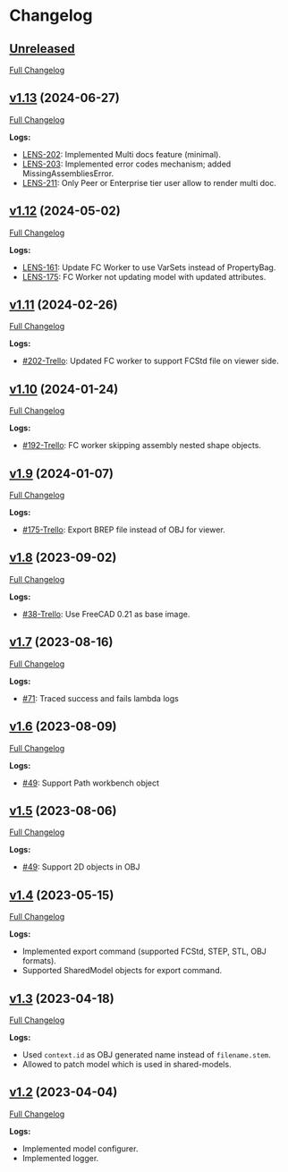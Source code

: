 # Changelog

## [Unreleased](https://github.com/Ondsel-Development/FC-Worker/tree/main)
[Full Changelog](https://github.com/Ondsel-Development/FC-Worker/compare/v1.13...main)

## [v1.13](https://github.com/Ondsel-Development/FC-Worker/tree/v1.13) (2024-06-27)
[Full Changelog](https://github.com/Ondsel-Development/FC-Worker/compare/v1.12...v1.13)

**Logs:**
- [LENS-202](https://ondsel-brad.atlassian.net/browse/LENS-202): Implemented Multi docs feature (minimal).
- [LENS-203](https://ondsel-brad.atlassian.net/browse/LENS-203): Implemented error codes mechanism; added MissingAssembliesError.
- [LENS-211](https://ondsel-brad.atlassian.net/browse/LENS-211): Only Peer or Enterprise tier user allow to render multi doc.

## [v1.12](https://github.com/Ondsel-Development/FC-Worker/tree/v1.12) (2024-05-02)
[Full Changelog](https://github.com/Ondsel-Development/FC-Worker/compare/v1.11...v1.12)

**Logs:**
- [LENS-161](https://ondsel-brad.atlassian.net/browse/LENS-161): Update FC Worker to use VarSets instead of PropertyBag.
- [LENS-175](https://ondsel-brad.atlassian.net/browse/LENS-175): FC Worker not updating model with updated attributes.

## [v1.11](https://github.com/Ondsel-Development/FC-Worker/tree/v1.11) (2024-02-26)
[Full Changelog](https://github.com/Ondsel-Development/FC-Worker/compare/v1.10...v1.11)

**Logs:**
- [#202-Trello](https://trello.com/c/ZqAm5LvF/202-import-fcstd-file-in-threejs-scene): Updated FC worker to support FCStd file on viewer side.

## [v1.10](https://github.com/Ondsel-Development/FC-Worker/tree/v1.10) (2024-01-24)
[Full Changelog](https://github.com/Ondsel-Development/FC-Worker/compare/v1.9...v1.10)

**Logs:**
- [#192-Trello](https://trello.com/c/DIXA3Xbc/192-fc-worker-skipping-assembly-nested-shape-objects): FC worker skipping assembly nested shape objects.

## [v1.9](https://github.com/Ondsel-Development/FC-Worker/tree/v1.9) (2024-01-07)
[Full Changelog](https://github.com/Ondsel-Development/FC-Worker/compare/v1.8...v1.9)

**Logs:**
- [#175-Trello](https://trello.com/c/i2ShRwva/175-update-viewer): Export BREP file instead of OBJ for viewer.

## [v1.8](https://github.com/Ondsel-Development/FC-Worker/tree/v1.8) (2023-09-02)
[Full Changelog](https://github.com/Ondsel-Development/FC-Worker/compare/v1.7...v1.8)

**Logs:**
- [#38-Trello](https://trello.com/c/l9rsndSX/38-rebuild-runner-with-latest-freecad-source-code): Use FreeCAD 0.21 as base image.

## [v1.7](https://github.com/Ondsel-Development/FC-Worker/tree/v1.7) (2023-08-16)
[Full Changelog](https://github.com/Ondsel-Development/FC-Worker/compare/v1.6...v1.7)

**Logs:**
- [#71](https://github.com/Ondsel-Development/Ondsel-Server/issues/71): Traced success and fails lambda logs

## [v1.6](https://github.com/Ondsel-Development/FC-Worker/tree/v1.6) (2023-08-09)
[Full Changelog](https://github.com/Ondsel-Development/FC-Worker/compare/v1.5...v1.6)

**Logs:**
- [#49](https://github.com/Ondsel-Development/Ondsel-Server/issues/49): Support Path workbench object

## [v1.5](https://github.com/Ondsel-Development/FC-Worker/tree/v1.5) (2023-08-06)
[Full Changelog](https://github.com/Ondsel-Development/FC-Worker/compare/v1.4...v1.5)

**Logs:**
- [#49](https://github.com/Ondsel-Development/Ondsel-Server/issues/49): Support 2D objects in OBJ

## [v1.4](https://github.com/Ondsel-Development/FC-Worker/tree/v1.4) (2023-05-15)
[Full Changelog](https://github.com/Ondsel-Development/FC-Worker/compare/v1.3...v1.4)

**Logs:**
- Implemented export command (supported FCStd, STEP, STL, OBJ formats).
- Supported SharedModel objects for export command.

## [v1.3](https://github.com/Ondsel-Development/FC-Worker/tree/v1.3) (2023-04-18)
[Full Changelog](https://github.com/Ondsel-Development/FC-Worker/compare/v1.2...v1.3)

**Logs:**
- Used `context.id` as OBJ generated name instead of `filename.stem`.
- Allowed to patch model which is used in shared-models.

## [v1.2](https://github.com/Ondsel-Development/FC-Worker/tree/v1.2) (2023-04-04)
[Full Changelog](https://github.com/Ondsel-Development/FC-Worker/compare/4a5f23ed77d0267c6a950ff6b085cd8c032f8a5e...v1.2)

**Logs:**
- Implemented model configurer.
- Implemented logger.
